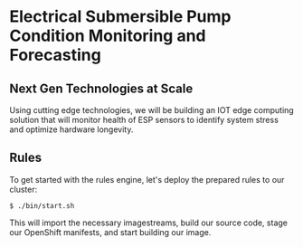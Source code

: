 # Electrical Submersible Pump Condition Monitoring and Forecasting
## Next Gen Technologies at Scale

Using cutting edge technologies, we will be building an IOT edge computing solution that will monitor health of ESP sensors
to identify system stress and optimize hardware longevity.

## Rules

To get started with the rules engine, let's deploy the prepared rules to our cluster:

```
$ ./bin/start.sh
```

This will import the necessary imagestreams, build our source code, stage our OpenShift manifests, and start building our
image.
